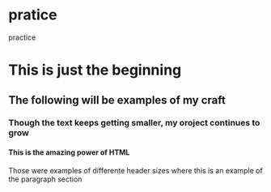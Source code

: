 # pratice
practice
<h1>This is just the beginning</h1>
<h2>The following will be examples of my craft</h2>
<h3>Though the text keeps getting smaller, my oroject continues to grow</3h> 
<h4>This is the amazing power of HTML</h4>
<p>Those were examples of differente header sizes where this is an example of the paragraph section</p>
<!-- here is an example of a comment that wont show when the code is ran -->
